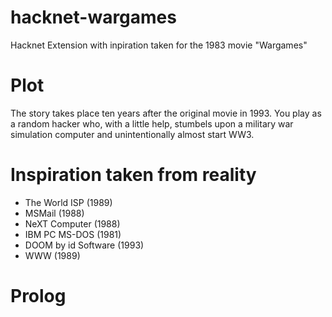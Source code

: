# hacknet-wargames
 Hacknet Extension with inpiration taken for the 1983 movie "Wargames"

# Plot
The story takes place ten years after the original movie in 1993. You play as a random hacker who, with a little help, stumbels upon a military war simulation computer and unintentionally almost start WW3.

# Inspiration taken from reality
- The World ISP (1989)
- MSMail (1988)
- NeXT Computer (1988)
- IBM PC MS-DOS (1981)
- DOOM by id Software (1993)
- WWW (1989)

# Prolog

